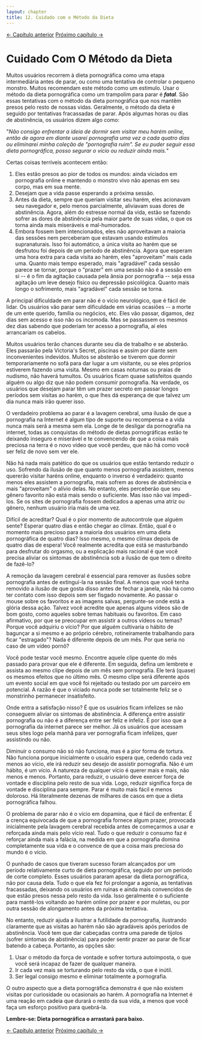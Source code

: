 ```yaml
---
layout: chapter
title: 12. Cuidado com o Método da Dieta 
---
```

<div class="pagination-selector">
<a href="11-o-metodo-da-forca-de-vontade.html" class="chapter-btn">&larr; Capítulo anterior</a>
<a href="13-so-uma-olhadinha.html" class="chapter-btn">Próximo capítulo &#8594;</a>
</div>

# Cuidado Com O Método da Dieta

Muitos usuários recorrem à dieta pornográfica como uma etapa intermediária antes de parar, ou como uma tentativa de controlar o pequeno monstro. Muitos recomendam este método como um estimulo. Usar o método da dieta pornográfica como um trampolim para parar é ***fatal***. São essas tentativas com o método da dieta pornográfica que nos mantêm presos pelo resto de nossas vidas. Geralmente, o método da dieta é seguido por tentativas fracassadas de parar. Após algumas horas ou dias de abstinência, os usuários dizem algo como:

"*Não consigo enfrentar a ideia de dormir sem visitar meu harém online, então de agora em diante usarei pornografia uma vez a cada quatro dias ou eliminarei minha coleção de "pornografia ruim". Se eu puder seguir essa dieta pornográfica, posso segurar o vício ou reduzir ainda mais.*"

Certas coisas terríveis acontecem então:

1. Eles estão presos ao pior de todos os mundos: ainda viciados em pornografia online e mantendo o monstro vivo não apenas em seu corpo, mas em sua mente.
2. Desejam que a vida passe esperando a próxima sessão.
3. Antes da dieta, sempre que queriam visitar seu harém, eles acionavam seu navegador e, pelo menos parcialmente, aliviavam suas dores de abstinência. Agora, além do estresse normal da vida, estão se fazendo sofrer as dores de abstinência pela maior parte de suas vidas, o que os torna ainda mais miseráveis e mal-humorados.
4. Embora fossem bem intencionados, eles não aproveitavam a maioria das sessões nem perceberam que estavam usando estímulos supranaturais. Isso foi automático, a única visita ao harém que se desfrutou foi depois de um período de abstinência. Agora que esperam uma hora extra para cada visita ao harém, eles "aproveitam" mais cada uma. Quanto mais tempo esperado, mais "agradável" cada sessão parece se tornar, porque o "prazer" em uma sessão não é a sessão em si -- é o fim da agitação causada pela ânsia por pornografia -- seja essa agitação um leve desejo físico ou depressão psicológica. Quanto mais longo o sofrimento, mais "agradável" cada sessão se torna.

A principal dificuldade em parar não é o vício neurológico, que é fácil de lidar. Os usuários vão parar sem dificuldade em várias ocasiões -- a morte de um ente querido, família ou negócios, etc. Eles vão passar, digamos, dez dias sem acesso e isso não os incomoda. Mas se passassem os mesmos dez dias sabendo que poderiam ter acesso a pornografia, aí eles arrancariam os cabelos.

Muitos usuários terão chances durante seu dia de trabalho e se absterão. Eles passarão pela Victoria's Secret, piscinas e assim por diante sem inconvenientes indevidos. Muitos se absterão se tiverem que dormir temporariamente no sofá para dar lugar a um visitante, ou se eles próprios estiverem fazendo uma visita. Mesmo em casas noturnas ou praias de nudismo, não haverá tumultos. Os usuários ficam quase satisfeitos quando alguém ou algo diz que não podem consumir pornografia. Na verdade, os usuários que desejam parar têm um prazer secreto em passar longos períodos sem visitas ao harém, o que lhes dá esperança de que talvez um dia nunca mais irão querer isso.

O verdadeiro problema ao parar é a lavagem cerebral, uma ilusão de que a pornografia na Internet é algum tipo de suporte ou recompensa e a vida nunca mais será a mesma sem ela. Longe de te desligar da pornografia na internet, todas as conquistas do método de dietas pornográficas estão te deixando inseguro e miserável e te convencendo de que a coisa mais preciosa na terra é o novo vídeo que você perdeu, que não há como você ser feliz de novo sem ver ele.

Não há nada mais patético do que os usuários que estão tentando reduzir o uso. Sofrendo da ilusão de que quanto menos pornografia assistem, menos quererão visitar haréns online, enquanto o inverso é verdadeiro: quanto menos eles assistem a pornografia, mais sofrem as dores de abstinência e mais "aproveitam" o alívio delas. No entanto, eles perceberão que seu gênero favorito não está mais sendo o suficiente. Mas isso não vai impedi-los. Se os sites de pornografia fossem dedicados a apenas uma atriz ou gênero, nenhum usuário iria mais de uma vez.

Difícil de acreditar? Qual é o pior momento de autocontrole que alguém sente? Esperar quatro dias e então chegar ao clímax. Então, qual é o momento mais precioso para a maioria dos usuários em uma dieta pornográfica de quatro dias? Isso mesmo, o mesmo clímax depois de quatro dias de espera! Você realmente acredita que está se masturbando para desfrutar do orgasmo, ou a explicação mais racional é que você precisa aliviar os sintomas de abstinência sob a ilusão de que tem o direito de fazê-lo?

A remoção da lavagem cerebral é essencial para remover as ilusões sobre pornografia antes de extinguí-la na sessão final. A menos que você tenha removido a ilusão de que gosta disso antes de fechar a janela, não há como ter contato com isso depois sem ser fisgado novamente. Ao passar o mouse sobre os favoritos e as imagens salvas, pergunte-se onde está a glória dessa ação. Talvez você acredite que apenas alguns vídeos são de bom gosto, como aqueles sobre temas habituais ou favoritos. Em caso afirmativo, por que se preocupar em assistir a outros vídeos ou temas? Porque você adquiriu o vício? Por que alguém cultivaria o hábito de bagunçar a si mesmo e ao próprio cérebro, rotineiramente trabalhando para ficar "estragado"? Nada é diferente depois de um mês. Por que seria no caso de um vídeo pornô?

Você pode testar você mesmo. Encontre aquele clipe quente do mês passado para provar que ele é diferente. Em seguida, defina um lembrete e assista ao mesmo clipe depois de um mês sem pornografia. Ele terá (quase) os mesmos efeitos que no último mês. O mesmo clipe será diferente após um evento social em que você foi rejeitado ou testado por um parceiro em potencial. A razão é que o viciado nunca pode ser totalmente feliz se o monstrinho permanecer insatisfeito.

Onde entra a satisfação nisso? É que os usuários ficam infelizes se não conseguem aliviar os sintomas de abstinência. A diferença entre assistir pornografia ou não é a diferença entre ser feliz e infeliz. É por isso que a pornografia da internet parece ser melhor. Já os usuários que acessam seus sites logo pela manhã para ver pornografia ficam infelizes, quer assistindo ou não.

Diminuir o consumo não só não funciona, mas é a pior forma de tortura. Não funciona porque inicialmente o usuário espera que, cedendo cada vez menos ao vício, ele irá reduzir seu desejo de assistir pornografia. Não é um hábito, é um vício. A natureza de qualquer vício é querer mais e mais, não menos e menos. Portanto, para reduzir, o usuário deve exercer força de vontade e disciplina pelo resto de sua vida. Logo, reduzir significa força de vontade e disciplina para sempre. Parar é muito mais fácil e menos doloroso. Há literalmente dezenas de milhares de casos em que a dieta pornográfica falhou.

O problema de parar não é o vício em dopamina, que é fácil de enfrentar. É a crença equivocada de que a pornografia fornece algum prazer, provocada inicialmente pela lavagem cerebral recebida antes de começarmos a usar e reforçada ainda mais pelo vício real. Tudo o que reduzir o consumo faz é reforçar ainda mais a falácia, na medida em que a pornografia domina completamente sua vida e o convence de que a coisa mais preciosa do mundo é o vício.

O punhado de casos que tiveram sucesso foram alcançados por um período relativamente curto de dieta pornográfica, seguido por um período de corte completo. Esses usuários pararam apesar da dieta pornográfica, não por causa dela. Tudo o que ela fez foi prolongar a agonia, as tentativas fracassadas, deixando os usuários em ruínas e ainda mais convencidos de que estão presos nessa pelo resto da vida. Isso geralmente é o suficiente para mantê-los voltando ao harém online por prazer e por muletas, ou por outra sessão de alongamento antes da próxima tentativa.

No entanto, reduzir ajuda a ilustrar a futilidade da pornografia, ilustrando claramente que as visitas ao harém não são agradáveis após períodos de abstinência. Você tem que dar cabeçadas contra uma parede de tijolos (sofrer sintomas de abstinência) para poder sentir prazer ao parar de ficar batendo a cabeça. Portanto, as opções são:

1. Usar o método da força de vontade e sofrer tortura autoimposta, o que você será incapaz de fazer de qualquer maneira.
2. Ir cada vez mais se torturando pelo resto da vida, o que é inútil.
3. Ser legal consigo mesmo e eliminar totalmente a pornografia.

O outro aspecto que a dieta pornográfica demonstra é que não existem visitas por curiosidade ou ocasionais ao harém. A pornografia na Internet é uma reação em cadeia que durará o resto da sua vida, a menos que você faça um esforço positivo para quebrá-la.

**Lembre-se: Dieta pornográfica o arrastará para baixo.**

<div class="pagination-selector">
<a href="11-o-metodo-da-forca-de-vontade.html" class="chapter-btn">&larr; Capítulo anterior</a>
<a href="13-so-uma-olhadinha.html" class="chapter-btn">Próximo capítulo &#8594;</a>
</div>
